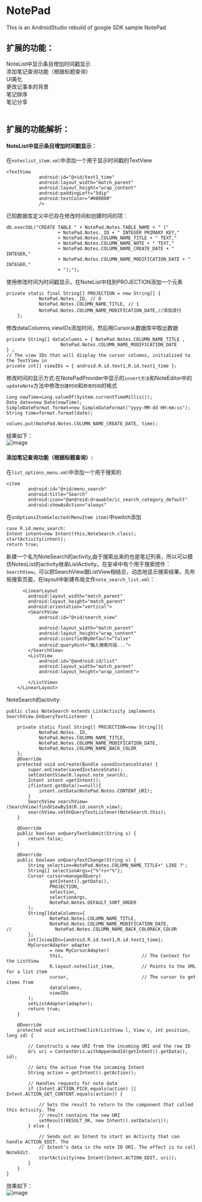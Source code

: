 # NotePad
This is an AndroidStudio rebuild of google SDK sample NotePad<br>
## 扩展的功能：
NoteList中显示条目增加时间戳显示<br>
添加笔记查询功能（根据标题查询）<br>
UI美化<br>
更改记事本的背景<br>
笔记排序<br>
笔记分享<br>
<br>
## 扩展的功能解析：
#### NoteList中显示条目增加时间戳显示：
在`noteslist_item.xml`中添加一个用于显示时间戳的TextView
```
<TextView
            android:id="@+id/text1_time"
            android:layout_width="match_parent"
            android:layout_height="wrap_content"
            android:paddingLeft="5dip"
            android:textColor="#000000"
            />
```
已知数据库定义中已存在修改时间和创建时间的项：
```
db.execSQL("CREATE TABLE " + NotePad.Notes.TABLE_NAME + " ("
                   + NotePad.Notes._ID + " INTEGER PRIMARY KEY,"
                   + NotePad.Notes.COLUMN_NAME_TITLE + " TEXT,"
                   + NotePad.Notes.COLUMN_NAME_NOTE + " TEXT,"
                   + NotePad.Notes.COLUMN_NAME_CREATE_DATE + " INTEGER,"
                   + NotePad.Notes.COLUMN_NAME_MODIFICATION_DATE + " INTEGER,"
                   + ");");
```
使用修改时间为时间戳显示，在NoteList中找到PROJECTION添加一个元素
```
private static final String[] PROJECTION = new String[] {
            NotePad.Notes._ID, // 0
            NotePad.Notes.COLUMN_NAME_TITLE, // 1
            NotePad.Notes.COLUMN_NAME_MODIFICATION_DATE,//添加该行
    };
```
修改dataColumns,viewIDs添加时间，然后用Cursor从数据库中取出数据
```
private String[] dataColumns = { NotePad.Notes.COLUMN_NAME_TITLE ,
                    NotePad.Notes.COLUMN_NAME_MODIFICATION_DATE
} ;
// The view IDs that will display the cursor columns, initialized to the TextView in
private int[] viewIDs = { android.R.id.text1,R.id.text1_time };
```
修改时间的显示方式:在NotePadProvider中显示的`insert方法`和NoteEditor中的`updateNote`方法中修改`创建时间`和`修改时间`的格式
```
Long nowTime=Long.valueOf(System.currentTimeMillis());
Date date=new Date(nowTime);
SimpleDateFormat format=new SimpleDateFormat("yyyy-MM-dd HH:mm:ss");
String time=format.format(date);
```
```
values.put(NotePad.Notes.COLUMN_NAME_CREATE_DATE, time);
```
结果如下：<br>
![image](https://github.com/guodongxiaren/ImageCache/raw/master/Logo/foryou.gif)

#### 添加笔记查询功能（根据标题查询）:
在`list_options_menu.xml`中添加一个用于搜索的<item>
```
<item
        android:id="@+id/menu_search"
        android:title="Search"
        android:icon="@android:drawable/ic_search_category_default"
        android:showAsAction="always"
```
在`onOptionsItemSelected(MenuItem item)`中switch添加
```
case R.id.menu_search:
Intent intent=new Intent(this,NoteSearch.class);
startActivity(intent);
return true;
```
新建一个名为NoteSearch的activity,由于搜索出来的也是笔记列表，所以可以模仿NotesList的activity继承ListActivity。在安卓中有个用于搜索控件：`SearchView`，可以把SearchView跟ListView相结合，动态地显示搜索结果。先布局搜索页面，在layout中新建布局文件`note_search_list.xml`：
```
      <LinearLayout
        android:layout_width="match_parent"
        android:layout_height="match_parent"
        android:orientation="vertical">
        <SearchView
            android:id="@+id/search_view"

            android:layout_width="match_parent"
            android:layout_height="wrap_content"
            android:iconifiedByDefault="false"
            android:queryHint="输入搜索内容...">
        </SearchView>
        <ListView
            android:id="@android:id/list"
            android:layout_width="match_parent"
            android:layout_height="wrap_content">

        </ListView>
    </LinearLayout>
```
NoteSearch的activity:
```
public class NoteSearch extends ListActivity implements SearchView.OnQueryTextListener {

    private static final String[] PROJECTION=new String[]{
            NotePad.Notes._ID,
            NotePad.Notes.COLUMN_NAME_TITLE,
            NotePad.Notes.COLUMN_NAME_MODIFICATION_DATE,
            NotePad.Notes.COLUMN_NAME_BACK_COLOR
    };
    @Override
    protected void onCreate(Bundle savedInstanceState) {
        super.onCreate(savedInstanceState);
        setContentView(R.layout.note_search);
        Intent intent =getIntent();
        if(intent.getData()==null){
            intent.setData(NotePad.Notes.CONTENT_URI);
        }
        SearchView searchView=(SearchView)findViewById(R.id.search_view);
        searchView.setOnQueryTextListener(NoteSearch.this);
    }

    @Override
    public boolean onQueryTextSubmit(String s) {
        return false;
    }

    @Override
    public boolean onQueryTextChange(String s) {
        String selection=NotePad.Notes.COLUMN_NAME_TITLE+" LIKE ?";
        String[] selectionArgs={"%"+s+"%"};
        Cursor cursor=managedQuery(
                getIntent().getData(),
                PROJECTION,
                selection,
                selectionArgs,
                NotePad.Notes.DEFAULT_SORT_ORDER
        );
        String[]dataColumns={
                NotePad.Notes.COLUMN_NAME_TITLE,
                NotePad.Notes.COLUMN_NAME_MODIFICATION_DATE,
//                NotePad.Notes.COLUMN_NAME_BACK_COLORACK_COLOR
        };
        int[]viewIDs={android.R.id.text1,R.id.text1_time};
        MyCursorAdapter adapter
                = new MyCursorAdapter(
                this,                             // The Context for the ListView
                R.layout.noteslist_item,          // Points to the XML for a list item
                cursor,                           // The cursor to get items from
                dataColumns,
                viewIDs
        );
        setListAdapter(adapter);
        return true;
    }

    @Override
    protected void onListItemClick(ListView l, View v, int position, long id) {

        // Constructs a new URI from the incoming URI and the row ID
        Uri uri = ContentUris.withAppendedId(getIntent().getData(), id);

        // Gets the action from the incoming Intent
        String action = getIntent().getAction();

        // Handles requests for note data
        if (Intent.ACTION_PICK.equals(action) || Intent.ACTION_GET_CONTENT.equals(action)) {

            // Sets the result to return to the component that called this Activity. The
            // result contains the new URI
            setResult(RESULT_OK, new Intent().setData(uri));
        } else {

            // Sends out an Intent to start an Activity that can handle ACTION_EDIT. The
            // Intent's data is the note ID URI. The effect is to call NoteEdit.
            startActivity(new Intent(Intent.ACTION_EDIT, uri));
        }
    }
}
```
效果如下：<br>
![image](https://github.com/guodongxiaren/ImageCache/raw/master/Logo/foryou.gif)







